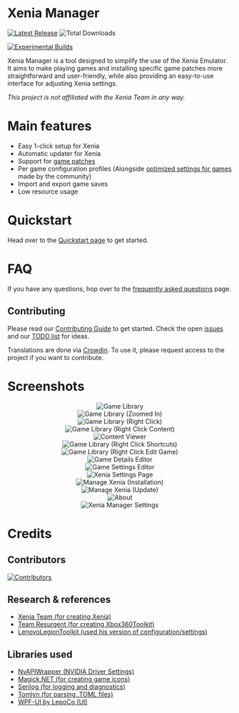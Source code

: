 # Xenia Manager

[![Latest Release](https://img.shields.io/github/v/release/xenia-manager/xenia-manager?display_name=tag&style=for-the-badge&label=Latest%20Release&color=2E3440)](https://github.com/xenia-manager/xenia-manager/releases/latest/)
![Total Downloads](https://img.shields.io/github/downloads/xenia-manager/xenia-manager/total?style=for-the-badge&label=Total%20Downloads&color=2E3440)

[![Experimental Builds](https://img.shields.io/github/downloads/xenia-manager/experimental-builds/latest/total?style=for-the-badge&label=Experimental%20Builds&color=2E3440)](https://github.com/xenia-manager/experimental-builds/releases)

Xenia Manager is a tool designed to simplify the use of the Xenia Emulator. It aims to make playing games and installing specific game patches more straightforward and user-friendly, while also providing an easy-to-use interface for adjusting Xenia settings.

<em>This project is not affiliated with the Xenia Team in any way.</em>

# Main features

- Easy 1-click setup for Xenia
- Automatic updater for Xenia
- Support for [game patches](https://github.com/xenia-canary/game-patches)
- Per game configuration profiles (Alongside [optimized settings for games](https://github.com/xenia-manager/Optimized-Settings) made by the community)
- Import and export game saves
- Low resource usage

# Quickstart

Head over to the [Quickstart page](https://github.com/xenia-manager/xenia-manager/wiki/Quickstart) to get started.

# FAQ

If you have any questions, hop over to the [frequently asked questions](https://github.com/xenia-manager/xenia-manager/wiki/FAQ) page.

## Contributing

Please read our [Contributing Guide](CONTRIBUTING.md) to get started.
Check the open [issues](https://github.com/xenia-manager/xenia-manager/issues) and our [TODO list](https://github.com/orgs/xenia-manager/projects/2/) for ideas.

Translations are done via [Crowdin](https://crowdin.com/project/xenia-manager). To use it, please request access to the project if you want to contribute.

# Screenshots

<div align="center">
    <img src="assets/Screenshots/1. Library.png" alt="Game Library">
</div>

<div align="center">
    <img src="assets/Screenshots/2. Library (Zoomed In).png" alt="Game Library (Zoomed In)">
</div>

<div align="center">
    <img src="assets/Screenshots/3. Library Game Right Click.png" alt="Game Library (Right Click)">
</div>

<div align="center">
    <img src="assets/Screenshots/4. Library Game Right Click (Content).png" alt="Game Library (Right Click Content)">
</div>

<div align="center">
    <img src="assets/Screenshots/5. Content Viewer.png" alt="Content Viewer">
</div>

<div align="center">
    <img src="assets/Screenshots/6. Library Game Right Click (Shortcuts).png" alt="Game Library (Right Click Shortcuts)">
</div>

<div align="center">
    <img src="assets/Screenshots/7. Library Game Right Click (Edit Game).png" alt="Game Library (Right Click Edit Game)">
</div>

<div align="center">
    <img src="assets/Screenshots/8. Game Details Editor.png" alt="Game Details Editor">
</div>

<div align="center">
    <img src="assets/Screenshots/9. Game Settings Editor.png" alt="Game Settings Editor">
</div>

<div align="center">
    <img src="assets/Screenshots/10. Xenia Settings Page.png" alt="Xenia Settings Page">
</div>

<div align="center">
    <img src="assets/Screenshots/11. Manage Xenia (Installation).gif" alt="Manage Xenia (Installation)">
</div>

<div align="center">
    <img src="assets/Screenshots/12. Manage Xenia (Update).gif" alt="Manage Xenia (Update)">
</div>

<div align="center">
    <img src="assets/Screenshots/13. About.png" alt="About">
</div>

<div align="center">
    <img src="assets/Screenshots/14. Xenia Manager Settings.png" alt="Xenia Manager Settings">
</div>

# Credits

## Contributors

[![Contributors](https://contrib.rocks/image?repo=xenia-manager/xenia-manager)](https://github.com/xenia-manager/xenia-manager/graphs/contributors)

## Research & references

- [Xenia Team (for creating Xenia)](https://xenia.jp/)
- [Team Resurgent (for creating Xbox360Toolkit)](https://github.com/Team-Resurgent/Xbox360Toolkit)
- [LenovoLegionToolkit (used his version of configuration/settings)](https://github.com/BartoszCichecki/LenovoLegionToolkit/)

## Libraries used

- [NvAPIWrapper (NVIDIA Driver Settings)](https://github.com/falahati/NvAPIWrapper)
- [Magick.NET (for creating game icons)](https://github.com/dlemstra/Magick.NET)
- [Serilog (for logging and diagnostics)](https://serilog.net/)
- [Tomlyn (for parsing .TOML files)](https://github.com/xoofx/Tomlyn)
- [WPF-UI by LepoCo (UI)](https://wpfui.lepo.co/)